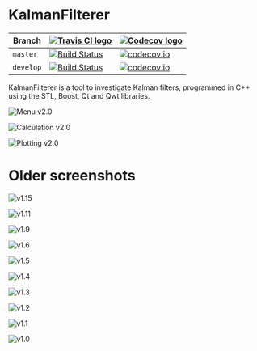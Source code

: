 # KalmanFilterer

Branch|[![Travis CI logo](pics/TravisCI.png)](https://travis-ci.org)|[![Codecov logo](pics/Codecov.png)](https://www.codecov.io)
---|---|---
`master`|[![Build Status](https://travis-ci.org/richelbilderbeek/KalmanFilterer.svg?branch=master)](https://travis-ci.org/richelbilderbeek/KalmanFilterer) | [![codecov.io](https://codecov.io/github/richelbilderbeek/KalmanFilterer/coverage.svg?branch=master)](https://codecov.io/github/richelbilderbeek/KalmanFilterer?branch=master)
`develop`|[![Build Status](https://travis-ci.org/richelbilderbeek/KalmanFilterer.svg?branch=develop)](https://travis-ci.org/richelbilderbeek/KalmanFilterer) | [![codecov.io](https://codecov.io/github/richelbilderbeek/KalmanFilterer/coverage.svg?branch=develop)](https://codecov.io/github/richelbilderbeek/KalmanFilterer?branch=develop)

KalmanFilterer is a tool to investigate Kalman filters, programmed in C++ using the STL, Boost, Qt and Qwt libraries.

![Menu v2.0](pics/KalmanFiltererMenu_2_0.png)

![Calculation v2.0](pics/KalmanFiltererCalculation_2_0.png)

![Plotting v2.0](pics/KalmanFiltererPlot_2_0.png)

# Older screenshots

![v1.15](pics/KalmanFilterer_1_15.png)

![v1.11](pics/KalmanFilterer_1_11.png)

![v1.9](pics/KalmanFilterer_1_9.png)

![v1.6](pics/KalmanFilterer_1_6.png)

![v1.5](pics/KalmanFilterer_1_5.png)

![v1.4](pics/KalmanFilterer_1_4.png)

![v1.3](pics/KalmanFilterer_1_3.png)

![v1.2](pics/KalmanFilterer_1_2.png)

![v1.1](pics/KalmanFilterer_1_1.png)

![v1.0](pics/KalmanFilterer_1_0.png)

